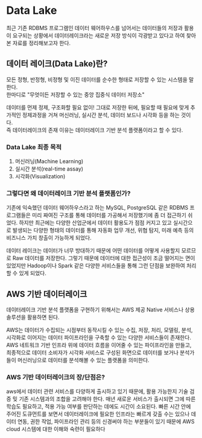# Data Lake
최근 기존 RDBMS 프로그램인 데이터 웨어하우스를 넘어서는 데이터들의 저장과 활용이 요구되는 상황에서 데이터레이크라는 새로운 저장 방식이 각광받고 있다고 하여 찾아본 자료를 정리해보고자 한다.

## 데이터 레이크(Data Lake)란?
모든 정형, 반정형, 비정형 및 이진 데이터를 순수한 형태로 저장할 수 있는 시스템을 말한다.   
한마디로 "무엇이든 저장할 수 있는 중앙 집중식 데이터 저장소"

데이터를 먼제 정제, 구조화할 필요 없이! 그대로 저장한 뒤에, 필요할 때 필요에 맞게 추가적인 정제과정을 거쳐 머신러닝, 실시간 분석, 데이터 보드나 시각화 등을 하는 것이다.   
즉 데이터레이크의 존재 이유는 데이터레이크 기반 분석 플랫폼이라고 할 수 있다.

### Data Lake 최종 목적
1. 머신러닝(Machine Learning)
2. 실시간 분석(real-time assay)
3. 시각화(Visualization)

### 그렇다면 왜 데이터레이크 기반 분석 플랫폼인가?
기존에 익숙했던 데이터 웨어하우스라고 하는 MySQL, PostgreSQL 같은 RDBMS 프로그램들은 미리 짜여진 구조를 통해 데이터를 가공해서 저장했기에 좀 더 접근하기 쉬었다. 하지만 최근에는 다양한 산업군에서 데이터 활용도가 점점 커지고 있고 실시간으로 발생되는 다양한 형태의 데이터를 통해 자동화 업무 개선, 위협 탐지, 미래 예측 등의 비즈니스 가치 창출이 가능하게 되었다.


데이터 레이크는 데이터가 너무 방대하기 때문에 어떤 데이터를 어떻게 사용할지 모르므로 Raw 데이터를 저장한다. 그렇기 때문에 데이터에 대한 접근성이 조금 떨어지는 면이 있었지만 Hadoop이나 Spark 같은 다양한 서비스들을 통해 그런 단점을 보완하여 처리할 수 있게 되었다.


## AWS 기반 데이터레이크
데이터레이크 기반 분석 플랫폼을 구현하기 위해서는 AWS 제공 Native 서비스나 상용 솔루션을 활용하면 된다.

AWS는 데이터가 수집되는 시점부터 동작시킬 수 있는 수집, 저장, 처리, 모델링, 분석, 시각화로 이어지는 데이터 파이프라인을 구축할 수 있는 다양한 서비스들이 존재한다.
AWS 네트워크 기반 인프라 위에 데이터 흐름을 이어줄 수 있는 파이프라인을 만들고, 최종적으로 데이터 소비자가 시각화 서비스로 구성된 화면으로 데이터를 보거나 분석가들이 머신러닝으로 데이터를 분석해볼 수 있는 플랫폼을 의미한다.

### AWS 기반 데이터레이크의 장/단점은?

aws에서 데이터 관련 서비스를 다양하게 출시하고 있기 때문에, 활용 가능한지 기술 검증 밎 기존 시스템과의 조합을 고려해야 한다.
매년 새로운 서비스가 출시되면 그에 따른 학습도 필요하고, 적용 가능 여부를 판단하는 데에도 시간이 소요된다. 빠른 시간 안에 주어진 도큐먼트를 보면서 데이터레이크에 필요한 인프라는 빠르게 갖출 수는 있으나 데이터 연동, 권한 작업, 파이프라인 관리 등의 신경써야 하는 부분들이 있기 때문에 AWS cloud 시스템에 대한 이해와 숙련이 필요하다